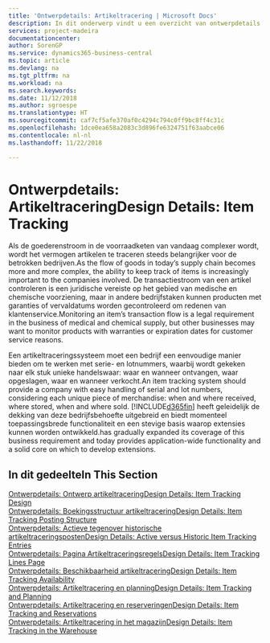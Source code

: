 ```yaml
---
title: 'Ontwerpdetails: Artikeltracering | Microsoft Docs'
description: In dit onderwerp vindt u een overzicht van ontwerpdetails voor artikeltracering.
services: project-madeira
documentationcenter: 
author: SorenGP
ms.service: dynamics365-business-central
ms.topic: article
ms.devlang: na
ms.tgt_pltfrm: na
ms.workload: na
ms.search.keywords: 
ms.date: 11/12/2018
ms.author: sgroespe
ms.translationtype: HT
ms.sourcegitcommit: caf7cf5afe370af0c4294c794c0ff9bc8ff4c31c
ms.openlocfilehash: 1dce0ea658a2083c3d896fe6324751f63aabce06
ms.contentlocale: nl-nl
ms.lasthandoff: 11/22/2018

---
```

# <a name="design-details-item-tracking"></a><span data-ttu-id="33653-103">Ontwerpdetails: Artikeltracering</span><span class="sxs-lookup"><span data-stu-id="33653-103">Design Details: Item Tracking</span></span>
<span data-ttu-id="33653-104">Als de goederenstroom in de voorraadketen van vandaag complexer wordt, wordt het vermogen artikelen te traceren steeds belangrijker voor de betrokken bedrijven.</span><span class="sxs-lookup"><span data-stu-id="33653-104">As the flow of goods in today’s supply chain becomes more and more complex, the ability to keep track of items is increasingly important to the companies involved.</span></span> <span data-ttu-id="33653-105">De transactiestroom van een artikel controleren is een juridische vereiste op het gebied van medische en chemische voorziening, maar in andere bedrijfstaken kunnen producten met garanties of vervaldatums worden gecontroleerd om redenen van klantenservice.</span><span class="sxs-lookup"><span data-stu-id="33653-105">Monitoring an item’s transaction flow is a legal requirement in the business of medical and chemical supply, but other businesses may want to monitor products with warranties or expiration dates for customer service reasons.</span></span>  

<span data-ttu-id="33653-106">Een artikeltraceringssysteem moet een bedrijf een eenvoudige manier bieden om te werken met serie- en lotnummers, waarbij wordt gekeken naar elk stuk unieke handelswaar: waar en wanneer ontvangen, waar opgeslagen, waar en wanneer verkocht.</span><span class="sxs-lookup"><span data-stu-id="33653-106">An item tracking system should provide a company with easy handling of serial and lot numbers, considering each unique piece of merchandise: when and where received, where stored, when and where sold.</span></span> [!INCLUDE[d365fin](includes/d365fin_md.md)] <span data-ttu-id="33653-107">heeft geleidelijk de dekking van deze bedrijfsbehoefte uitgebreid en biedt momenteel toepassingsbrede functionaliteit en een stevige basis waarop extensies kunnen worden ontwikkeld.</span><span class="sxs-lookup"><span data-stu-id="33653-107">has gradually expanded its coverage of this business requirement and today provides application-wide functionality and a solid core on which to develop extensions.</span></span>  

## <a name="in-this-section"></a><span data-ttu-id="33653-108">In dit gedeelte</span><span class="sxs-lookup"><span data-stu-id="33653-108">In This Section</span></span>  
[<span data-ttu-id="33653-109">Ontwerpdetails: Ontwerp artikeltracering</span><span class="sxs-lookup"><span data-stu-id="33653-109">Design Details: Item Tracking Design</span></span>](design-details-item-tracking-design.md)  
[<span data-ttu-id="33653-110">Ontwerpdetails: Boekingsstructuur artikeltracering</span><span class="sxs-lookup"><span data-stu-id="33653-110">Design Details: Item Tracking Posting Structure</span></span>](design-details-item-tracking-posting-structure.md)  
[<span data-ttu-id="33653-111">Ontwerpdetails: Actieve tegenover historische artikeltraceringsposten</span><span class="sxs-lookup"><span data-stu-id="33653-111">Design Details: Active versus Historic Item Tracking Entries</span></span>](design-details-active-versus-historic-item-tracking-entries.md)  
[<span data-ttu-id="33653-112">Ontwerpdetails: Pagina Artikeltraceringsregels</span><span class="sxs-lookup"><span data-stu-id="33653-112">Design Details: Item Tracking Lines Page</span></span>](design-details-item-tracking-lines-window.md)  
[<span data-ttu-id="33653-113">Ontwerpdetails: Beschikbaarheid artikeltracering</span><span class="sxs-lookup"><span data-stu-id="33653-113">Design Details: Item Tracking Availability</span></span>](design-details-item-tracking-availability.md)  
[<span data-ttu-id="33653-114">Ontwerpdetails: Artikeltracering en planning</span><span class="sxs-lookup"><span data-stu-id="33653-114">Design Details: Item Tracking and Planning</span></span>](design-details-item-tracking-and-planning.md)  
[<span data-ttu-id="33653-115">Ontwerpdetails: Artikeltracering en reserveringen</span><span class="sxs-lookup"><span data-stu-id="33653-115">Design Details: Item Tracking and Reservations</span></span>](design-details-item-tracking-and-reservations.md)  
[<span data-ttu-id="33653-116">Ontwerpdetails: Artikeltracering in het magazijn</span><span class="sxs-lookup"><span data-stu-id="33653-116">Design Details: Item Tracking in the Warehouse</span></span>](design-details-item-tracking-in-the-warehouse.md)

